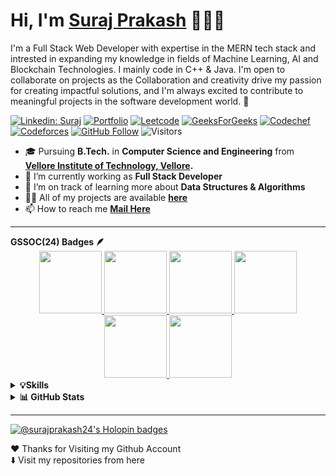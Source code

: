 <h1> Hi, I'm <a href='https://surajprakash-portfolio.onrender.com/' target='_blank'>Suraj Prakash</a> 👨🏻‍💻 &nbsp;</h1>

I'm a Full Stack Web Developer with expertise in the MERN tech stack and intrested in expanding my knowledge in fields of Machine Learning, AI and Blockchain Technologies. I mainly code in C++ & Java. I'm open to collaborate on projects as the Collaboration and creativity drive my passion for creating impactful solutions, and I'm always excited to contribute to meaningful projects in the software development world. 🚀

[![Linkedin: Suraj](https://img.shields.io/badge/-SurajPrakash24-blue?style=badge&logo=Linkedin&logoColor=white&link=https://www.linkedin.com/in/surajprakash24/)](https://www.linkedin.com/in/surajprakash24/)
[![Portfolio](https://img.shields.io/badge/Portfolio-FFFFFF?style=badge&logo=About.me&logoColor=black)](https://surajprakash-portfolio.onrender.com/)
[![Leetcode](https://img.shields.io/badge/-LeetCode-FFA116?style=badge&logo=LeetCode&logoColor=black)](https://leetcode.com/SurajPrakash24/)
[![GeeksForGeeks](https://img.shields.io/badge/GeeksforGeeks-298D46?style=badge&logo=geeksforgeeks&logoColor=white)](https://auth.geeksforgeeks.org/user/surajprakash2020)
[![Codechef](https://img.shields.io/badge/-CodeChef-5B4638?style=badge&logo=CodeChef&logoColor=white)](https://www.codechef.com/users/surajprakash24)
[![Codeforces](https://img.shields.io/badge/-Codeforces-FFFFFF?style=badge&logo=Codeforces)](https://codeforces.com/profile/surajprakash24)
[![GitHub Follow](https://img.shields.io/github/followers/SurajPrakash24?label=Follow&style=social)](https://github.com/SurajPrakash24)
![Visitors](https://komarev.com/ghpvc/?username=your-github-SurajPrakash24&color=blue&style=badge&label=Visitors)

- 🎓 Pursuing **B.Tech.** in **Computer Science and Engineering** from **[Vellore Institute of Technology, Vellore](https://vit.ac.in/).**
- 🔭 I’m currently working as **Full Stack Developer**
- 🌱 I’m on track of learning more about **Data Structures & Algorithms**
- 👨‍💻 All of my projects are available **[here](https://github.com/SurajPrakash24)**
- 📫 How to reach me **[Mail Here](mailto:surajprakashhh04@gmail.com)**

<hr/>
<b> GSSOC(24) Badges 🪶</b>
<div style='display:flex; align-items:center; gap: 10px;' align='center'><a href="https://gssoc.girlscript.tech/leaderboard">
<img src="https://raw.githubusercontent.com/GSSoC24/Postman-Challenge/main/docs/assets/Postman%20White.png" width="100px" height="100px" />
  <img src="https://raw.githubusercontent.com/GSSoC24/Postman-Challenge/main/docs/assets/1.png" width="100px" height="100px" />
  <img src="https://raw.githubusercontent.com/GSSoC24/Postman-Challenge/main/docs/assets/2.png" width="100px" height="100px" />
  <img src="https://raw.githubusercontent.com/GSSoC24/Postman-Challenge/main/docs/assets/3.png" width="100px" height="100px" />
  <img src="https://raw.githubusercontent.com/GSSoC24/Postman-Challenge/main/docs/assets/4.png" width="100px" height="100px" />
  <img src="https://raw.githubusercontent.com/GSSoC24/Postman-Challenge/main/docs/assets/5.png" width="100px" height="100px" />
  </a>
</div>
<details>
  <summary><b>💡Skills</b></summary>
  <br>
  
  ### 👨‍💻 **Programming Languages**

  ![C++](https://img.shields.io/badge/C%2B%2B-00599C?style=badge&logo=c%2B%2B&logoColor=white)
  ![Java](https://img.shields.io/badge/Java-F0931C?style=badge&logo=java&logoColor=F7DF1E)
  ![C/C++](https://img.shields.io/badge/C-00599C?style=badge&logo=c&logoColor=white)
  ![Python](https://img.shields.io/badge/Python-FFD43B?style=badge&logo=python&logoColor=blue)
  ![JavaScript](https://img.shields.io/badge/JavaScript-323330?style=badge&logo=javascript&logoColor=F7DF1E)
  
  ### 🚀 **Technologies/Frameworks**
  
  ![React.js](https://img.shields.io/badge/React.js-20232A?style=badge&logo=react&logoColor=61DAFB)
  ![Node.js](https://img.shields.io/badge/Node.js-339933?style=badge&logo=nodedotjs&logoColor=white)
  ![ExpressJS](https://img.shields.io/badge/Express.js-000000?style=badge&logo=express&logoColor=white)
  ![MongoDB](https://img.shields.io/badge/MongoDB-4EA94B?style=badge&logo=mongodb&logoColor=white)
  ![Bootstrap](https://img.shields.io/badge/Bootstrap-563D7C?style=badge&logo=bootstrap&logoColor=white)
  ![MaterialUI](https://img.shields.io/badge/Material%20UI-007FFF?style=badge&logo=mui&logoColor=white)
  ![JWT](https://img.shields.io/badge/JWT-000000?style=badge&logo=JSON+Web+Tokens&logoColor=white)
  
  ### 🛠️ **Developer Tools**
  
  ![Git](https://img.shields.io/badge/GIT-E44C30?style=badge&logo=git&logoColor=white)
  ![GitHub](https://img.shields.io/badge/GitHub-100000?style=badge&logo=github&logoColor=white)
  ![Postman](https://img.shields.io/badge/Postman-FF6C37?style=badge&logo=Postman&logoColor=white)
  ![Visual Studio Code](https://img.shields.io/badge/-Visual%20Studio%20Code-05122A?style=flat&logo=visual-studio-code&logoColor=007ACC)
  ![Anaconda](https://img.shields.io/badge/conda-342B029.svg?&style=badge&logo=anaconda&logoColor=white)

 ### 👁️‍🗨️ **Other Tools**
 
  ![Figma](https://img.shields.io/badge/-figma-%23F24E1E.svg?style=flat&logo=figma&logoColor=white)
  ![Adobe XD](https://img.shields.io/badge/-Adobe%20XD-05122A?style=flat&logo=adobe-xd)
  ![Photoshop](https://img.shields.io/badge/-Photoshop-05122A?style=flat&logo=adobe-photoshop)
  
  ### 🌐 **Platforms**
  
  ![Linux](https://img.shields.io/badge/Linux-FCC624?style=badge&logo=linux&logoColor=black)
  ![Web](https://img.shields.io/badge/Web-4285F4?style=badge&logo=Google-chrome&logoColor=white)
  ![Windows](https://img.shields.io/badge/Windows-0078D6?style=badge&logo=windows&logoColor=white)
  
</details>
<details>
  <summary><b>📊 GitHub Stats</b></summary>
  <br>
  
  [![GitHub Streak](https://github-readme-streak-stats.herokuapp.com?user=SurajPrakash24&theme=github-dark&hide_border=true&date_format=M%20j%5B%2C%20Y%5D)](https://git.io/streak-stats)
</details>

<hr/>

[![@surajprakash24's Holopin badges](https://holopin.me/surajprakash24)](https://holopin.io/@surajprakash24)

❤️ Thanks for Visiting my Github Account
<br>
⬇️ Visit my repositories from here
